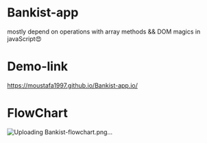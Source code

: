 # Bankist-app

mostly depend on operations with array methods && DOM magics  in javaScript😍

# Demo-link

https://moustafa1997.github.io/Bankist-app.io/

# FlowChart

 
![Uploading Bankist-flowchart.png…]()
